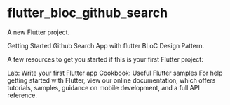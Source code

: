 # flutter_bloc_github_search

A new Flutter project.

Getting Started
Github Search App with flutter BLoC Design Pattern.

A few resources to get you started if this is your first Flutter project:

Lab: Write your first Flutter app
Cookbook: Useful Flutter samples
For help getting started with Flutter, view our online documentation, which offers tutorials, samples, guidance on mobile development, and a full API reference.
